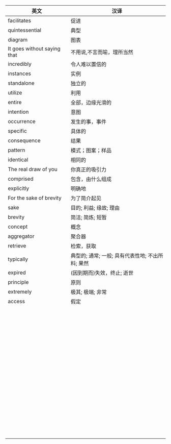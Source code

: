 | 英文                        | 汉译                                             |
| --------------------------- | ------------------------------------------------ |
| facilitates                 | 促进                                             |
| quintessential              | 典型                                             |
| diagram                     | 图表                                             |
| It goes without saying that | 不用说,不言而喻，理所当然                        |
| incredibly                  | 令人难以置信的                                   |
| instances                   | 实例                                             |
| standalone                  | 独立的                                           |
| utilize                     | 利用                                             |
| entire                      | 全部，边缘光滑的                                 |
| intention                   | 意图                                             |
| occurrence                  | 发生的事，事件                                   |
| specific                    | 具体的                                           |
| consequence                 | 结果                                             |
| pattern                     | 模式；图案；样品                                 |
| identical                   | 相同的                                           |
| The real draw of you        | 你真正的吸引力                                   |
| comprised                   | 包含，由什么组成                                 |
| explicitly                  | 明确地                                           |
| For the sake of brevity     | 为了简介起见                                     |
| sake                        | 目的; 利益; 缘故; 理由                           |
| brevity                     | 简洁; 简炼; 短暂                                 |
| concept                     | 概念                                             |
| aggregator                  | 聚合器                                           |
| retrieve                    | 检索，获取                                       |
| typically                   | 典型的; 通常; 一般; 具有代表性地; 不出所料; 果然 |
| expired                     | (因到期而)失效，终止; 逝世                       |
| principle                   | 原则                                             |
| extremely                   | 极其; 极端; 非常                                 |
| access                      | 假定                                             |
|                             |                                                  |
|                             |                                                  |
|                             |                                                  |
|                             |                                                  |
|                             |                                                  |
|                             |                                                  |
|                             |                                                  |
|                             |                                                  |
|                             |                                                  |
|                             |                                                  |
|                             |                                                  |
|                             |                                                  |
|                             |                                                  |
|                             |                                                  |
|                             |                                                  |
|                             |                                                  |
|                             |                                                  |
|                             |                                                  |
|                             |                                                  |
|                             |                                                  |
|                             |                                                  |
|                             |                                                  |
|                             |                                                  |
|                             |                                                  |
|                             |                                                  |
|                             |                                                  |
|                             |                                                  |
|                             |                                                  |
|                             |                                                  |
|                             |                                                  |
|                             |                                                  |
|                             |                                                  |
|                             |                                                  |
|                             |                                                  |
|                             |                                                  |
|                             |                                                  |
|                             |                                                  |
|                             |                                                  |
|                             |                                                  |
|                             |                                                  |
|                             |                                                  |
|                             |                                                  |
|                             |                                                  |
|                             |                                                  |
|                             |                                                  |
|                             |                                                  |
|                             |                                                  |
|                             |                                                  |
|                             |                                                  |
|                             |                                                  |
|                             |                                                  |
|                             |                                                  |
|                             |                                                  |
|                             |                                                  |
|                             |                                                  |
|                             |                                                  |
|                             |                                                  |
|                             |                                                  |
|                             |                                                  |
|                             |                                                  |
|                             |                                                  |
|                             |                                                  |
|                             |                                                  |
|                             |                                                  |
|                             |                                                  |
|                             |                                                  |
|                             |                                                  |
|                             |                                                  |
|                             |                                                  |